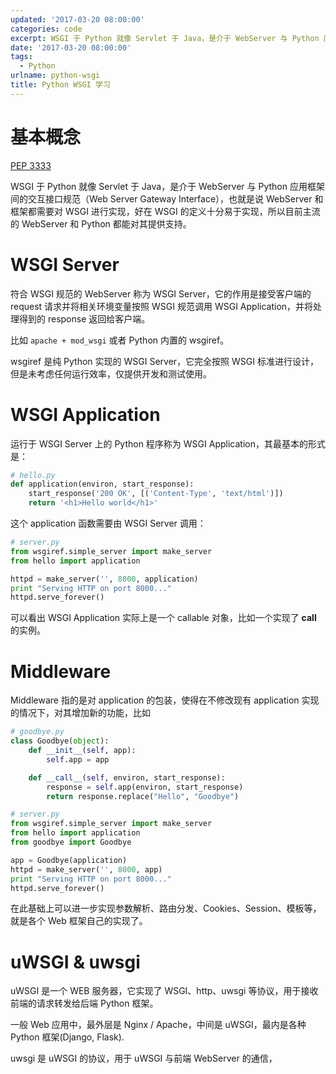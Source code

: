 ```yaml
---
updated: '2017-03-20 08:00:00'
categories: code
excerpt: WSGI 于 Python 就像 Servlet 于 Java，是介于 WebServer 与 Python 应用框架间的交互接口规范（Web Server Gateway Interface），也就是说 WebServer 和框架都需要对 WSGI 进行实现，好在 WSGI 的定义十分易于实现，所以目前主流的 WebServer 和 Python 都能对其提供支持。
date: '2017-03-20 08:00:00'
tags:
  - Python
urlname: python-wsgi
title: Python WSGI 学习
---
```


# 基本概念


[PEP 3333](https://www.python.org/dev/peps/pep-3333/)


WSGI 于 Python 就像 Servlet 于 Java，是介于 WebServer 与 Python 应用框架间的交互接口规范（Web Server Gateway Interface），也就是说 WebServer 和框架都需要对 WSGI 进行实现，好在 WSGI 的定义十分易于实现，所以目前主流的 WebServer 和 Python 都能对其提供支持。


# WSGI Server


符合 WSGI 规范的 WebServer 称为 WSGI Server，它的作用是接受客户端的 request 请求并将相关环境变量按照 WSGI 规范调用 WSGI Application，并将处理得到的 response 返回给客户端。


比如 `apache + mod_wsgi` 或者 Python 内置的 wsgiref。


wsgiref 是纯 Python 实现的 WSGI Server，它完全按照 WSGI 标准进行设计，但是未考虑任何运行效率，仅提供开发和测试使用。


# WSGI Application


运行于 WSGI Server 上的 Python 程序称为 WSGI Application，其最基本的形式是：


```python
# hello.py
def application(environ, start_response):
    start_response('200 OK', [('Content-Type', 'text/html')])
    return '<h1>Hello world</h1>'
```


这个 application 函数需要由 WSGI Server 调用：


```python
# server.py
from wsgiref.simple_server import make_server
from hello import application

httpd = make_server('', 8000, application)
print "Serving HTTP on port 8000..."
httpd.serve_forever()
```


可以看出 WSGI Application 实际上是一个 callable 对象，比如一个实现了 **call** 的实例。


# Middleware


Middleware 指的是对 application 的包装，使得在不修改现有 application 实现的情况下，对其增加新的功能，比如


```python
# goodbye.py
class Goodbye(object):
    def __init__(self, app):
        self.app = app

    def __call__(self, environ, start_response):
        response = self.app(environ, start_response)
        return response.replace("Hello", "Goodbye")
```


```python
# server.py
from wsgiref.simple_server import make_server
from hello import application
from goodbye import Goodbye

app = Goodbye(application)
httpd = make_server('', 8000, app)
print "Serving HTTP on port 8000..."
httpd.serve_forever()
```


在此基础上可以进一步实现参数解析、路由分发、Cookies、Session、模板等，就是各个 Web 框架自己的实现了。


# uWSGI & uwsgi


uWSGI 是一个 WEB 服务器，它实现了 WSGI、http、uwsgi 等协议，用于接收前端的请求转发给后端 Python 框架。


一般 Web 应用中，最外层是 Nginx / Apache，中间是 uWSGI，最内是各种 Python 框架(Django, Flask).


uwsgi 是 uWSGI 的协议，用于 uWSGI 与前端 WebServer 的通信，

